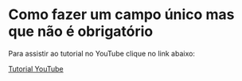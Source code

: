 # Como fazer um campo único mas que não é obrigatório

Para assistir ao tutorial no YouTube clique no link abaixo:

[Tutorial YouTube](https://youtu.be/RW0CoI6BnqA)
